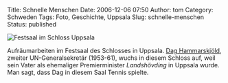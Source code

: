 Title: Schnelle Menschen
Date: 2006-12-06 07:50
Author: tom
Category: Schweden
Tags: Foto, Geschichte, Uppsala
Slug: schnelle-menschen
Status: published

![Festsaal im Schloss
Uppsala](http://www.fiket.de/pic/slottssal.jpg "Festsaal im Schloss Uppsala")

Aufräumarbeiten im Festsaal des Schlosses in Uppsala. [Dag
Hammarskjöld](http://de.wikipedia.org/wiki/Dag_Hammarskj%C3%B6ld),
zweiter UN-Generalsekretär (1953-61), wuchs in diesem Schloss auf, weil
sein Vater als ehemaliger Premierminister *Landshövding* in Uppsala
wurde. Man sagt, dass Dag in diesem Saal Tennis spielte.

